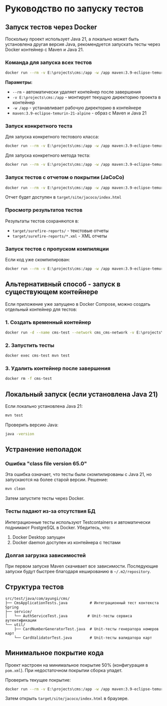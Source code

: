 # Руководство по запуску тестов

## Запуск тестов через Docker

Поскольку проект использует Java 21, а локально может быть установлена другая версия Java, рекомендуется запускать тесты через Docker контейнер с Maven и Java 21.

### Команда для запуска всех тестов

```bash
docker run --rm -v E:\projects\cms:/app -w /app maven:3.9-eclipse-temurin-21-alpine mvn test
```

**Параметры:**
- `--rm` - автоматически удаляет контейнер после завершения
- `-v E:\projects\cms:/app` - монтирует текущую директорию проекта в контейнер
- `-w /app` - устанавливает рабочую директорию в контейнере
- `maven:3.9-eclipse-temurin-21-alpine` - образ с Maven и Java 21

### Запуск конкретного теста

Для запуска конкретного тестового класса:

```bash
docker run --rm -v E:\projects\cms:/app -w /app maven:3.9-eclipse-temurin-21-alpine mvn test -Dtest=AuthServiceTest
```

Для запуска конкретного метода теста:

```bash
docker run --rm -v E:\projects\cms:/app -w /app maven:3.9-eclipse-temurin-21-alpine mvn test -Dtest=AuthServiceTest#login_WithValidCredentials_ShouldReturnAuthResponse
```

### Запуск тестов с отчетом о покрытии (JaCoCo)

```bash
docker run --rm -v E:\projects\cms:/app -w /app maven:3.9-eclipse-temurin-21-alpine mvn clean test jacoco:report
```

Отчет будет доступен в `target/site/jacoco/index.html`

### Просмотр результатов тестов

Результаты тестов сохраняются в:
- `target/surefire-reports/` - текстовые отчеты
- `target/surefire-reports/*.xml` - XML отчеты

### Запуск тестов с пропуском компиляции

Если код уже скомпилирован:

```bash
docker run --rm -v E:\projects\cms:/app -w /app maven:3.9-eclipse-temurin-21-alpine mvn surefire:test
```

## Альтернативный способ - запуск в существующем контейнере

Если приложение уже запущено в Docker Compose, можно создать отдельный контейнер для тестов:

### 1. Создать временный контейнер

```bash
docker run -d --name cms-test --network cms_cms-network -v E:\projects\cms:/app -w /app maven:3.9-eclipse-temurin-21-alpine sleep infinity
```

### 2. Запустить тесты

```bash
docker exec cms-test mvn test
```

### 3. Удалить контейнер после завершения

```bash
docker rm -f cms-test
```

## Локальный запуск (если установлена Java 21)

Если локально установлена Java 21:

```bash
mvn test
```

Проверить версию Java:

```bash
java -version
```

## Устранение неполадок

### Ошибка "class file version 65.0"

Эта ошибка означает, что тесты были скомпилированы с Java 21, но запускаются на более старой версии. Решение:

```bash
mvn clean
```

Затем запустите тесты через Docker.

### Тесты падают из-за отсутствия БД

Интеграционные тесты используют Testcontainers и автоматически поднимают PostgreSQL в Docker. Убедитесь, что:
1. Docker Desktop запущен
2. Docker daemon доступен из контейнера с тестами

### Долгая загрузка зависимостей

При первом запуске Maven скачивает все зависимости. Последующие запуски будут быстрее благодаря кешированию в `~/.m2/repository`.

## Структура тестов

```
src/test/java/com/ayungi/cms/
├── CmsApplicationTests.java          # Интеграционный тест контекста Spring
├── service/
│   └── AuthServiceTest.java         # Unit-тесты сервиса аутентификации
└── util/
    ├── CardNumberGeneratorTest.java  # Unit-тесты генератора номеров карт
    └── CardValidatorTest.java        # Unit-тесты валидатора карт
```

## Минимальное покрытие кода

Проект настроен на минимальное покрытие 50% (конфигурация в `pom.xml`). При недостаточном покрытии сборка упадет.

Проверить текущее покрытие:

```bash
docker run --rm -v E:\projects\cms:/app -w /app maven:3.9-eclipse-temurin-21-alpine mvn clean test jacoco:report
```

Затем открыть `target/site/jacoco/index.html` в браузере.

